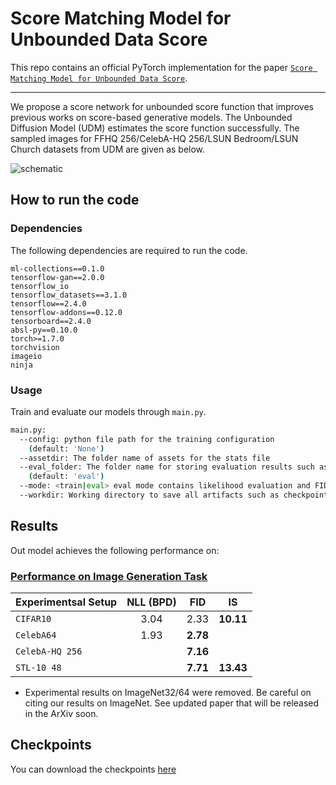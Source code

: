 # Score Matching Model for Unbounded Data Score

This repo contains an official PyTorch implementation for the paper [`Score Matching Model for Unbounded Data Score`](https://arxiv.org/abs/2106.05527).

--------------------

We propose a score network for unbounded score function that improves previous works on score-based generative models. The Unbounded Diffusion Model (UDM) estimates the score function successfully. The sampled images for FFHQ 256/CelebA-HQ 256/LSUN Bedroom/LSUN Church datasets from UDM are given as below.

![schematic](figure/sample_figures_256.jpg)

## How to run the code

### Dependencies

The following dependencies are required to run the code.
```
ml-collections==0.1.0
tensorflow-gan==2.0.0
tensorflow_io
tensorflow_datasets==3.1.0
tensorflow==2.4.0
tensorflow-addons==0.12.0
tensorboard==2.4.0
absl-py==0.10.0
torch>=1.7.0
torchvision
imageio
ninja
```
### Usage

Train and evaluate our models through `main.py`.

```sh
main.py:
  --config: python file path for the training configuration
    (default: 'None')
  --assetdir: The folder name of assets for the stats file
  --eval_folder: The folder name for storing evaluation results such as samples
    (default: 'eval')
  --mode: <train|eval> eval mode contains likelihood evaluation and FID/IS computation
  --workdir: Working directory to save all artifacts such as checkpoints/samples/log
```
## Results
Out model achieves the following performance on:

### [Performance on Image Generation Task](https://paperswithcode.com/sota/image-generation-on-cifar-10)

| Experimentsal Setup | NLL (BPD) | FID | IS |
|:----------|:-------:|:----------:|:----------:|
| `CIFAR10` | 3.04 | 2.33 | **10.11** |
| `CelebA64` | 1.93 | **2.78** ||
| `CelebA-HQ 256` || **7.16** |
| `STL-10 48` || **7.71** | **13.43** |

* Experimental results on ImageNet32/64 were removed. Be careful on citing our results on ImageNet. See updated paper that will be released in the ArXiv soon. 

## Checkpoints

You can download the checkpoints [here](https://drive.google.com/drive/folders/1Wyk0ucFW-QDS_g1EcPm361LWWgWqJ6L_?usp=sharing)